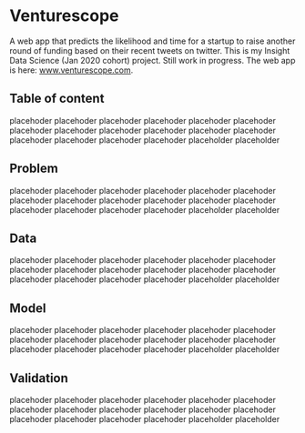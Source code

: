 # Venturescope
A web app that predicts the likelihood and time for a startup to raise another round of funding based on their recent tweets on twitter. This is my Insight Data Science (Jan 2020 cohort) project. Still work in progress. The web app is here: www.venturescope.com.

## Table of content
placehoder placehoder placehoder placehoder placehoder placehoder placehoder placehoder placehoder placehoder placehoder placehoder placehoder placehoder placehoder placehoder placeholder placeholder

## Problem
placehoder placehoder placehoder placehoder placehoder placehoder placehoder placehoder placehoder placehoder placehoder placehoder placehoder placehoder placehoder placehoder placeholder placeholder

## Data
placehoder placehoder placehoder placehoder placehoder placehoder placehoder placehoder placehoder placehoder placehoder placehoder placehoder placehoder placehoder placehoder placeholder placeholder

## Model
placehoder placehoder placehoder placehoder placehoder placehoder placehoder placehoder placehoder placehoder placehoder placehoder placehoder placehoder placehoder placehoder placeholder placeholder

## Validation
placehoder placehoder placehoder placehoder placehoder placehoder placehoder placehoder placehoder placehoder placehoder placehoder placehoder placehoder placehoder placehoder placeholder placeholder
